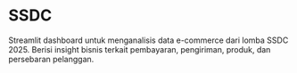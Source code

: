 # SSDC
Streamlit dashboard untuk menganalisis data e-commerce dari lomba SSDC 2025. Berisi insight bisnis terkait pembayaran, pengiriman, produk, dan persebaran pelanggan.
